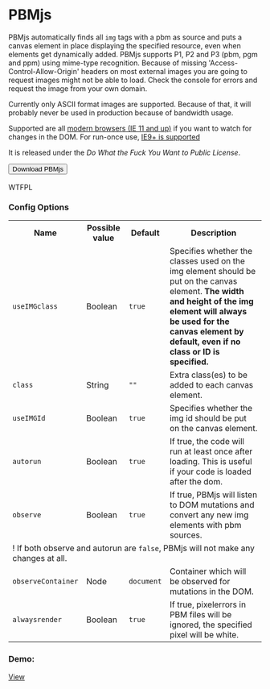 # PBMjs

<p>PBMjs automatically finds all <code>img</code> tags with a pbm as source and puts a canvas element in place displaying the specified resource, even when elements get dynamically added. PBMjs supports P1, P2 and P3 (pbm, pgm and ppm) using mime-type recognition. Because of missing 'Access-Control-Allow-Origin' headers on most external images you are going to request images might not be able to load. Check the console for errors and request the image from your own domain.</p>

<p>Currently only ASCII format images are supported. Because of that, it will probably never be used in production because of bandwidth usage.</p>

<p>Supported are all <a href="http://caniuse.com/#feat=mutationobserver" title="CanIuse Mutation Observer">modern browsers (IE 11 and up)</a> if you want to watch for changes in the DOM. For run-once use, <a href="http://caniuse.com/#feat=canvas" title="CanIuse Canvas">IE9+ is supported</a></p>

<p>It is released under the <i>Do What the Fuck You Want to Public License</i>.</p>

<p><a href="project/pbmjs/js/PBM.js"><button type="button" class="btn">Download PBMjs</button></a><br />
<br />
<a href="http://www.wtfpl.net/"><img
       src="http://www.wtfpl.net/wp-content/uploads/2012/12/wtfpl-badge-4.png"
       width="80" height="15" alt="WTFPL" /></a></p>

<h3>Config Options</h3>
<table>
    <tr>
        <th>Name</th>
        <th>Possible value</th>
        <th>Default</th>
        <th>Description</th>
    </tr>
    <tr>
        <td><code>useIMGclass</code></td>
        <td>Boolean</td>
        <td><code>true</code></td>
        <td>Specifies whether the classes used on the img element should be put on the canvas element. <b>The width and height of the img element will always be used for the canvas element by default, even if no class or ID is specified.</b></td>
    </tr>
    <tr>
        <td><code>class</code></td>
        <td>String</td>
        <td><code>""</code></td>
        <td>Extra class(es) to be added to each canvas element.</td>
    </tr>
    <tr>
        <td><code>useIMGId</code></td>
        <td>Boolean</td>
        <td><code>true</code></td>
        <td>Specifies whether the img id should be put on the canvas element.</td>
    </tr>
    <tr>
        <td><code>autorun</code></td>
        <td>Boolean</td>
        <td><code>true</code></td>
        <td>If true, the code will run at least once after loading. This is useful if your code is loaded after the dom.</td>
    </tr>
    <tr>
        <td><code>observe</code></td>
        <td>Boolean</td>
        <td><code>true</code></td>
        <td>If true, PBMjs will listen to DOM mutations and convert any new img elements with pbm sources.</td>
    </tr>
    <tr>
        <td colspan="4">! If both observe and autorun are <code>false</code>, PBMjs will not make any changes at all.</td>
    </tr>
    <tr>
        <td><code>observeContainer</code></td>
        <td>Node</td>
        <td><code>document</code></td>
        <td>Container which will be observed for mutations in the DOM.</td>
    </tr>
    <tr>
        <td><code>alwaysrender</code></td>
        <td>Boolean</td>
        <td><code>true</code></td>
        <td>If true, pixelerrors in PBM files will be ignored, the specified pixel will be white.</td>
    </tr>
</table>

<h3>Demo:</h3>
<a href="http://playground.benjaminbaedorf.com/project/PBMjs" target="_blank" rel="view">View</a>